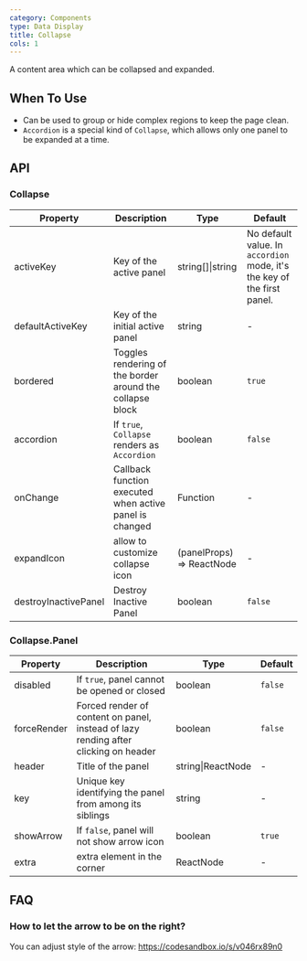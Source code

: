 ```yaml
---
category: Components
type: Data Display
title: Collapse
cols: 1
---
```


A content area which can be collapsed and expanded.

## When To Use

- Can be used to group or hide complex regions to keep the page clean.
- `Accordion` is a special kind of `Collapse`, which allows only one panel to be expanded at a time.

## API

### Collapse

| Property | Description | Type | Default |
| -------- | ----------- | ---- | ------- |
| activeKey | Key of the active panel | string\[]\|string | No default value. In `accordion` mode, it's the key of the first panel. |
| defaultActiveKey | Key of the initial active panel | string | - |
| bordered | Toggles rendering of the border around the collapse block | boolean | `true` |
| accordion | If `true`, `Collapse` renders as `Accordion` | boolean | `false` |
| onChange | Callback function executed when active panel is changed | Function | - |
| expandIcon | allow to customize collapse icon | (panelProps) => ReactNode | - |
| destroyInactivePanel | Destroy Inactive Panel | boolean | `false` |

### Collapse.Panel

| Property | Description | Type | Default |
| -------- | ----------- | ---- | ------- |
| disabled | If `true`, panel cannot be opened or closed | boolean | `false` |
| forceRender | Forced render of content on panel, instead of lazy rending after clicking on header | boolean | `false` |
| header | Title of the panel | string\|ReactNode | - |
| key | Unique key identifying the panel from among its siblings | string | - |
| showArrow | If `false`, panel will not show arrow icon | boolean | `true` |
| extra | extra element in the corner | ReactNode | - |

## FAQ

### How to let the arrow to be on the right?

You can adjust style of the arrow: <https://codesandbox.io/s/v046rx89n0>
